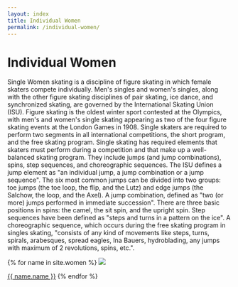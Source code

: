```yaml
---
layout: index
title: Individual Women
permalink: /individual-women/
---
```


<h1> Individual Women </h1>
<p>Single Women skating is a discipline of figure skating in which female skaters compete individually. Men's singles and women's singles, along with the other figure skating disciplines of pair skating, ice dance, and synchronized skating, are governed by the International Skating Union (ISU). Figure skating is the oldest winter sport contested at the Olympics, with men's and women's single skating appearing as two of the four figure skating events at the London Games in 1908.
Single skaters are required to perform two segments in all international competitions, the short program, and the free skating program.
Single skating has required elements that skaters must perform during a competition and that make up a well-balanced skating program. They include jumps (and jump combinations), spins, step sequences, and choreographic sequences. The ISU defines a jump element as "an individual jump, a jump combination or a jump sequence". The six most common jumps can be divided into two groups: toe jumps (the toe loop, the flip, and the Lutz) and edge jumps (the Salchow, the loop, and the Axel). A jump combination, defined as "two (or more) jumps performed in immediate succession". There are three basic positions in spins: the camel, the sit spin, and the upright spin. Step sequences have been defined as "steps and turns in a pattern on the ice". A choreographic sequence, which occurs during the free skating program in singles skating, "consists of any kind of movements like steps, turns, spirals, arabesques, spread eagles, Ina Bauers, hydroblading, any jumps with maximum of 2 revolutions, spins, etc.".
</p>
{% for name in site.women %}
<a href = "{{ name.url | relative_url }}"><img src="{{ name.img-url }}"></a>
  <p><a href = "{{ name.url | relative_url }}">{{ name.name }}</a>
{% endfor %}

